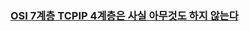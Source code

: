 ### [OSI 7계층 TCPIP 4계층은 사실 아무것도 하지 않는다](https://www.inflearn.com/courses/lecture?courseId=335940&unitId=261906)